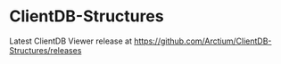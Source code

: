 # ClientDB-Structures

Latest ClientDB Viewer release at https://github.com/Arctium/ClientDB-Structures/releases
